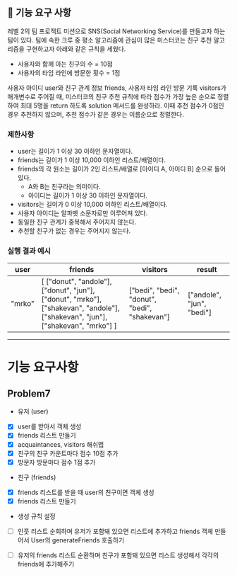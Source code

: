 ## 🚀 기능 요구 사항

레벨 2의 팀 프로젝트 미션으로 SNS(Social Networking Service)를 만들고자 하는 팀이 있다. 팀에 속한 크루 중 평소 알고리즘에 관심이 많은 미스터코는 친구 추천 알고리즘을 구현하고자 아래와 같은 규칙을 세웠다.

- 사용자와 함께 아는 친구의 수 = 10점 
- 사용자의 타임 라인에 방문한 횟수 = 1점

사용자 아이디 user와 친구 관계 정보 friends, 사용자 타임 라인 방문 기록 visitors가 매개변수로 주어질 때, 미스터코의 친구 추천 규칙에 따라 점수가 가장 높은 순으로 정렬하여 최대 5명을 return 하도록 solution 메서드를 완성하라. 이때 추천 점수가 0점인 경우 추천하지 않으며, 추천 점수가 같은 경우는 이름순으로 정렬한다.

### 제한사항

- user는 길이가 1 이상 30 이하인 문자열이다.
- friends는 길이가 1 이상 10,000 이하인 리스트/배열이다.
- friends의 각 원소는 길이가 2인 리스트/배열로 [아이디 A, 아이디 B] 순으로 들어있다.
  - A와 B는 친구라는 의미이다.
  - 아이디는 길이가 1 이상 30 이하인 문자열이다.
- visitors는 길이가 0 이상 10,000 이하인 리스트/배열이다.
- 사용자 아이디는 알파벳 소문자로만 이루어져 있다.
- 동일한 친구 관계가 중복해서 주어지지 않는다.
- 추천할 친구가 없는 경우는 주어지지 않는다.

### 실행 결과 예시

| user | friends | visitors | result |
| --- | --- | --- | --- |
| "mrko" | [ ["donut", "andole"], ["donut", "jun"], ["donut", "mrko"], ["shakevan", "andole"], ["shakevan", "jun"], ["shakevan", "mrko"] ] | ["bedi", "bedi", "donut", "bedi", "shakevan"] | ["andole", "jun", "bedi"] |


-------------
# 기능 요구사항

## Problem7

* 유저 (user)
 - [x] user를 받아서 객체 생성
 - [x] friends 리스트 만들기
 - [x] acquaintances, visitors 해쉬맵
 - [x] 친구의 친구 카운트마다 점수 10점 추가
 - [x] 방문자 방문마다 점수 1점 추가
* 친구 (friends)
 - [x] friends 리스트를 받을 때 user의 친구이면 객체 생성
 - [x] friends 리스트 만들기
* 생성 규칙 설정
 - [ ] 인풋 리스트 순회하며 유저가 포함돼 있으면 리스트에 추가하고 friends 객체 만들어서 User의 generateFriends 호출하기
 - [ ] 유저의 friends 리스트 순환하며 친구가 포함돼 있으면 리스트 생성해서 각각의 friends에 추가해주기

